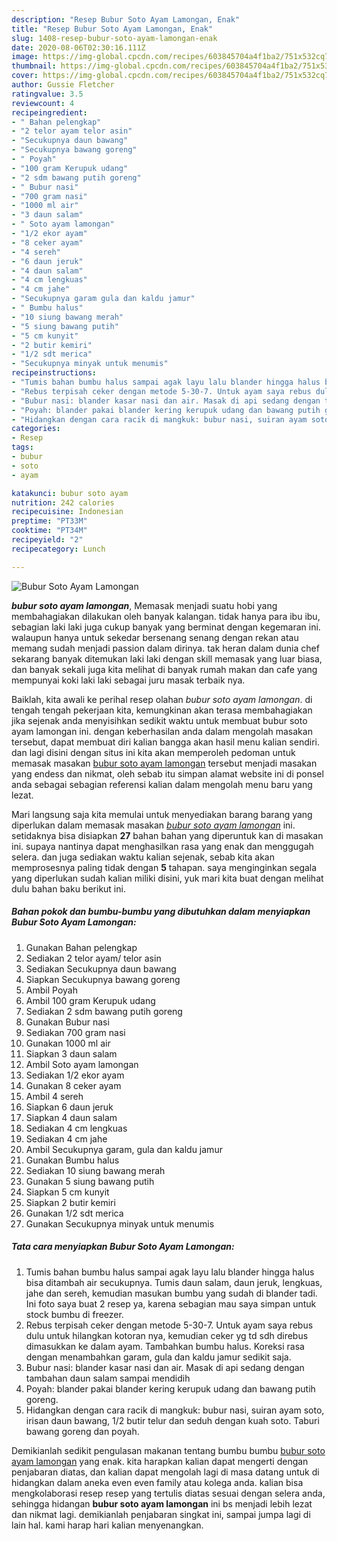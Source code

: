```yaml
---
description: "Resep Bubur Soto Ayam Lamongan, Enak"
title: "Resep Bubur Soto Ayam Lamongan, Enak"
slug: 1408-resep-bubur-soto-ayam-lamongan-enak
date: 2020-08-06T02:30:16.111Z
image: https://img-global.cpcdn.com/recipes/603845704a4f1ba2/751x532cq70/bubur-soto-ayam-lamongan-foto-resep-utama.jpg
thumbnail: https://img-global.cpcdn.com/recipes/603845704a4f1ba2/751x532cq70/bubur-soto-ayam-lamongan-foto-resep-utama.jpg
cover: https://img-global.cpcdn.com/recipes/603845704a4f1ba2/751x532cq70/bubur-soto-ayam-lamongan-foto-resep-utama.jpg
author: Gussie Fletcher
ratingvalue: 3.5
reviewcount: 4
recipeingredient:
- " Bahan pelengkap"
- "2 telor ayam telor asin"
- "Secukupnya daun bawang"
- "Secukupnya bawang goreng"
- " Poyah"
- "100 gram Kerupuk udang"
- "2 sdm bawang putih goreng"
- " Bubur nasi"
- "700 gram nasi"
- "1000 ml air"
- "3 daun salam"
- " Soto ayam lamongan"
- "1/2 ekor ayam"
- "8 ceker ayam"
- "4 sereh"
- "6 daun jeruk"
- "4 daun salam"
- "4 cm lengkuas"
- "4 cm jahe"
- "Secukupnya garam gula dan kaldu jamur"
- " Bumbu halus"
- "10 siung bawang merah"
- "5 siung bawang putih"
- "5 cm kunyit"
- "2 butir kemiri"
- "1/2 sdt merica"
- "Secukupnya minyak untuk menumis"
recipeinstructions:
- "Tumis bahan bumbu halus sampai agak layu lalu blander hingga halus bisa ditambah air secukupnya. Tumis daun salam, daun jeruk, lengkuas, jahe dan sereh, kemudian masukan bumbu yang sudah di blander tadi. Ini foto saya buat 2 resep ya, karena sebagian mau saya simpan untuk stock bumbu di freezer."
- "Rebus terpisah ceker dengan metode 5-30-7. Untuk ayam saya rebus dulu untuk hilangkan kotoran nya, kemudian ceker yg td sdh direbus dimasukkan ke dalam ayam. Tambahkan bumbu halus. Koreksi rasa dengan menambahkan garam, gula dan kaldu jamur sedikit saja."
- "Bubur nasi: blander kasar nasi dan air. Masak di api sedang dengan tambahan daun salam sampai mendidih"
- "Poyah: blander pakai blander kering kerupuk udang dan bawang putih goreng."
- "Hidangkan dengan cara racik di mangkuk: bubur nasi, suiran ayam soto, irisan daun bawang, 1/2 butir telur dan seduh dengan kuah soto. Taburi bawang goreng dan poyah."
categories:
- Resep
tags:
- bubur
- soto
- ayam

katakunci: bubur soto ayam 
nutrition: 242 calories
recipecuisine: Indonesian
preptime: "PT33M"
cooktime: "PT34M"
recipeyield: "2"
recipecategory: Lunch

---
```



![Bubur Soto Ayam Lamongan](https://img-global.cpcdn.com/recipes/603845704a4f1ba2/751x532cq70/bubur-soto-ayam-lamongan-foto-resep-utama.jpg)

<b><i>bubur soto ayam lamongan</i></b>, Memasak menjadi suatu hobi yang membahagiakan dilakukan oleh banyak kalangan. tidak hanya para ibu ibu, sebagian laki laki juga cukup banyak yang berminat dengan kegemaran ini. walaupun hanya untuk sekedar bersenang senang dengan rekan atau memang sudah menjadi passion dalam dirinya. tak heran dalam dunia chef sekarang banyak ditemukan laki laki dengan skill memasak yang luar biasa, dan banyak sekali juga kita melihat di banyak rumah makan dan cafe yang mempunyai koki laki laki sebagai juru masak terbaik nya.



Baiklah, kita awali ke perihal resep olahan <i>bubur soto ayam lamongan</i>. di tengah tengah pekerjaan kita, kemungkinan akan terasa membahagiakan jika sejenak anda menyisihkan sedikit waktu untuk membuat bubur soto ayam lamongan ini. dengan keberhasilan anda dalam mengolah masakan tersebut, dapat membuat diri kalian bangga akan hasil menu kalian sendiri. dan lagi disini dengan situs ini kita akan memperoleh pedoman untuk memasak masakan <u>bubur soto ayam lamongan</u> tersebut menjadi masakan yang endess dan nikmat, oleh sebab itu simpan alamat website ini di ponsel anda sebagai sebagian referensi kalian dalam mengolah menu baru yang lezat.


Mari langsung saja kita memulai untuk menyediakan barang barang yang diperlukan dalam memasak masakan <u><i>bubur soto ayam lamongan</i></u> ini. setidaknya bisa disiapkan <b>27</b> bahan bahan yang diperuntuk kan di masakan ini. supaya nantinya dapat menghasilkan rasa yang enak dan menggugah selera. dan juga sediakan waktu kalian sejenak, sebab kita akan memprosesnya paling tidak dengan <b>5</b> tahapan. saya menginginkan segala yang diperlukan sudah kalian miliki disini, yuk mari kita buat dengan melihat dulu bahan baku berikut ini.

<!--inarticleads1-->

##### Bahan pokok dan bumbu-bumbu yang dibutuhkan dalam menyiapkan Bubur Soto Ayam Lamongan:

1. Gunakan  Bahan pelengkap
1. Sediakan 2 telor ayam/ telor asin
1. Sediakan Secukupnya daun bawang
1. Siapkan Secukupnya bawang goreng
1. Ambil  Poyah
1. Ambil 100 gram Kerupuk udang
1. Sediakan 2 sdm bawang putih goreng
1. Gunakan  Bubur nasi
1. Sediakan 700 gram nasi
1. Gunakan 1000 ml air
1. Siapkan 3 daun salam
1. Ambil  Soto ayam lamongan
1. Sediakan 1/2 ekor ayam
1. Gunakan 8 ceker ayam
1. Ambil 4 sereh
1. Siapkan 6 daun jeruk
1. Siapkan 4 daun salam
1. Sediakan 4 cm lengkuas
1. Sediakan 4 cm jahe
1. Ambil Secukupnya garam, gula dan kaldu jamur
1. Gunakan  Bumbu halus
1. Sediakan 10 siung bawang merah
1. Gunakan 5 siung bawang putih
1. Siapkan 5 cm kunyit
1. Siapkan 2 butir kemiri
1. Gunakan 1/2 sdt merica
1. Gunakan Secukupnya minyak untuk menumis




<!--inarticleads2-->

##### Tata cara menyiapkan Bubur Soto Ayam Lamongan:

1. Tumis bahan bumbu halus sampai agak layu lalu blander hingga halus bisa ditambah air secukupnya. Tumis daun salam, daun jeruk, lengkuas, jahe dan sereh, kemudian masukan bumbu yang sudah di blander tadi. Ini foto saya buat 2 resep ya, karena sebagian mau saya simpan untuk stock bumbu di freezer.
1. Rebus terpisah ceker dengan metode 5-30-7. Untuk ayam saya rebus dulu untuk hilangkan kotoran nya, kemudian ceker yg td sdh direbus dimasukkan ke dalam ayam. Tambahkan bumbu halus. Koreksi rasa dengan menambahkan garam, gula dan kaldu jamur sedikit saja.
1. Bubur nasi: blander kasar nasi dan air. Masak di api sedang dengan tambahan daun salam sampai mendidih
1. Poyah: blander pakai blander kering kerupuk udang dan bawang putih goreng.
1. Hidangkan dengan cara racik di mangkuk: bubur nasi, suiran ayam soto, irisan daun bawang, 1/2 butir telur dan seduh dengan kuah soto. Taburi bawang goreng dan poyah.




Demikianlah sedikit pengulasan makanan tentang bumbu bumbu <u>bubur soto ayam lamongan</u> yang enak. kita harapkan kalian dapat mengerti dengan penjabaran diatas, dan kalian dapat mengolah lagi di masa datang untuk di hidangkan dalam aneka even even family atau kolega anda. kalian bisa mengkolaborasi resep resep yang tertulis diatas sesuai dengan selera anda, sehingga hidangan <b>bubur soto ayam lamongan</b> ini bs menjadi lebih lezat dan nikmat lagi. demikianlah penjabaran singkat ini, sampai jumpa lagi di lain hal. kami harap hari kalian menyenangkan.
